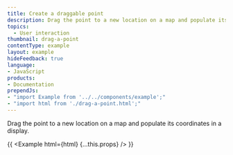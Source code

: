 ```yaml
---
title: Create a draggable point
description: Drag the point to a new location on a map and populate its coordinates in a display.
topics:
  - User interaction
thumbnail: drag-a-point
contentType: example
layout: example
hideFeedback: true
language:
- JavaScript
products:
- Documentation
prependJs:
- "import Example from '../../components/example';"
- "import html from './drag-a-point.html';"
---
```


Drag the point to a new location on a map and populate its coordinates in a display.

{{ <Example html={html} {...this.props} /> }}
